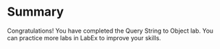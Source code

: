 # Summary

Congratulations! You have completed the Query String to Object lab. You can practice more labs in LabEx to improve your skills.
